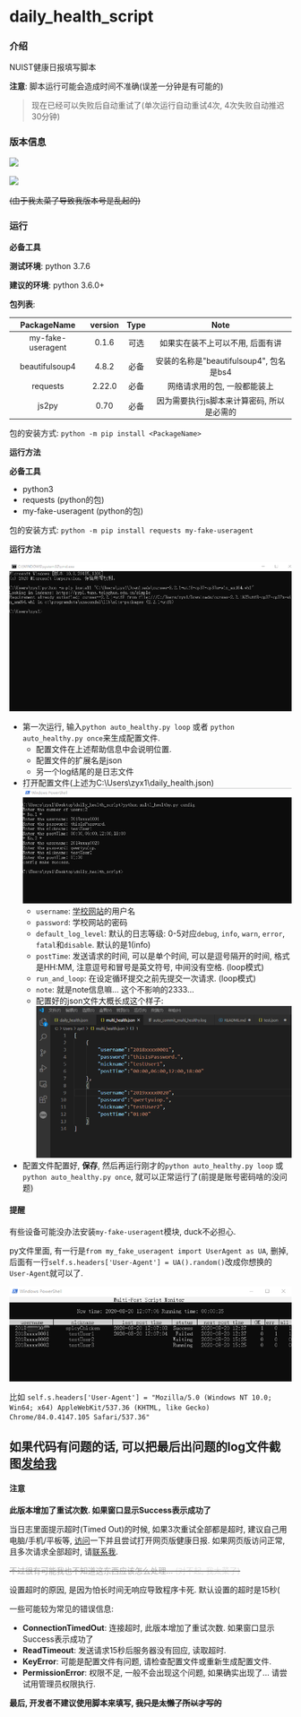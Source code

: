 # daily_health_script

### 介绍
NUIST健康日报填写脚本

**注意**: 脚本运行可能会造成时间不准确(误差一分钟是有可能的)

> 现在已经可以失败后自动重试了(单次运行自动重试4次, 4次失败自动推迟30分钟)

### 版本信息

[![](https://img.shields.io/badge/当前最新版本-1.0.4-blueviolet)](versions.md "前往版本更新页面")

![](https://img.shields.io/badge/相较于上个版本-有重大更新-important)

~~(由于我太菜了导致我版本号是乱起的)~~

### 运行

**必备工具**

**测试环境**: python 3.7.6

**建议的环境**: python 3.6.0+

**包列表**:

PackageName         | version   | Type  | Note
:---:               | :---:     | :--:  | :---:
my-fake-useragent   | 0.1.6     | 可选  | 如果实在装不上可以不用, 后面有讲
beautifulsoup4      | 4.8.2     | 必备  | 安装的名称是"beautifulsoup4", 包名是bs4
requests            | 2.22.0    | 必备  | 网络请求用的包, 一般都能装上
js2py               | 0.70      | 必备  | 因为需要执行js脚本来计算密码, 所以是必需的


包的安装方式: `python -m pip install <PackageName>`

**运行方法**

**必备工具**
- python3
- requests (python的包)
- my-fake-useragent (python的包)

包的安装方式: `python -m pip install requests my-fake-useragent`

**运行方法**

![初次运行](pics/1.png "初次运行")

- 第一次运行, 输入`python auto_healthy.py loop` 或者 `python auto_healthy.py once`来生成配置文件.
    - 配置文件在上述帮助信息中会说明位置.
    - 配置文件的扩展名是json
    - 另一个log结尾的是日志文件
- 打开配置文件(上述为C:\\Users\\zyx1\\daily_health.json)
![配置文件内容](pics/2.png "配置文件内容")
    - `username`: [学校网站](http://my.nuist.edu.cn)的用户名
    - `password`: 学校网站的密码
    - `default_log_level`: 默认的日志等级: 0-5对应`debug`, `info`, `warn`, `error`, `fatal`和`disable`. 默认的是1(info)
    - `postTime`: 发送请求的时间, 可以是单个时间, 可以是逗号隔开的时间, 格式是HH:MM, 注意逗号和冒号是英文符号, 中间没有空格. (loop模式)
    - `run_and_loop`: 在设定循环提交之前先提交一次请求. (loop模式)
    - `note`: 就是note信息嘛... 这个不影响的2333...
    - 配置好的json文件大概长成这个样子:
![配置好的配置文件](pics/3.png "配置完成的配置文件")
- 配置文件配置好, **保存**, 然后再运行刚才的`python auto_healthy.py loop` 或 `python auto_healthy.py once`, 就可以正常运行了(前提是账号密码啥的没问题)

#### 提醒

有些设备可能没办法安装`my-fake-useragent`模块, duck不必担心.

py文件里面, 有一行是`from my_fake_useragent import UserAgent as UA`, 删掉, 后面有一行`self.s.headers['User-Agent'] = UA().random()`改成你想换的`User-Agent`就可以了.

![位置](pics/4.png "修改的位置")

比如
 `self.s.headers['User-Agent'] = "Mozilla/5.0 (Windows NT 10.0; Win64; x64) AppleWebKit/537.36 (KHTML, like Gecko) Chrome/84.0.4147.105 Safari/537.36"`

## **如果代码有问题的话, 可以把最后出问题的log文件截图[发给我](mailto:happy.rabbit.yy@outlook.com)**

#### 注意

**此版本增加了重试次数. 如果窗口显示Success表示成功了**

当日志里面提示超时(Timed Out)的时候, 如果3次重试全部都是超时, 建议自己用电脑/手机/平板等, [访问](http://my.nuist.edu.cn)一下并且尝试打开网页版健康日报. 如果网页版访问正常, 且多次请求全部超时, 请[联系我](mailto:happy.rabbit.yy@outlook.com).

~~<font color=#aaa>不过很有可能我也不知道这东西应该怎么处理... <font color=#ddd>(对不起, 我太菜了)</font></font>~~

设置超时的原因, 是因为怕长时间无响应导致程序卡死.
默认设置的超时是15秒(

一些可能较为常见的错误信息:
 
- **ConnectionTimedOut**: 连接超时, 此版本增加了重试次数. 如果窗口显示Success表示成功了
- **ReadTimeout**: 发送请求15秒后服务器没有回应, 读取超时. 
- **KeyError**: 可能是配置文件有问题, 请检查配置文件或重新生成配置文件.
- **PermissionError**: 权限不足, 一般不会出现这个问题, 如果确实出现了... 请尝试用管理员权限执行.

**最后, 开发者不建议使用脚本来填写, ~~我只是太懒了所以才写的~~**